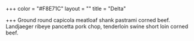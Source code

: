 +++
color = "#F8E71C"
layout = ""
title = "Delta"

+++
Ground round capicola meatloaf shank pastrami corned beef. Landjaeger ribeye pancetta pork chop, tenderloin swine short loin corned beef.